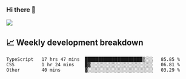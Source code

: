 ### Hi there 👋
<img align="center" src="https://github-readme-stats.vercel.app/api?username=Tumao727&show_icons=true&hide_title=true&theme=dracula" />


## 📈 Weekly development breakdown
<!--START_SECTION:waka-->

```text
TypeScript   17 hrs 47 mins  █████████████████████▒░░░   85.85 %
CSS          1 hr 24 mins    █▓░░░░░░░░░░░░░░░░░░░░░░░   06.81 %
Other        40 mins         ▓░░░░░░░░░░░░░░░░░░░░░░░░   03.29 %
```

<!--END_SECTION:waka-->